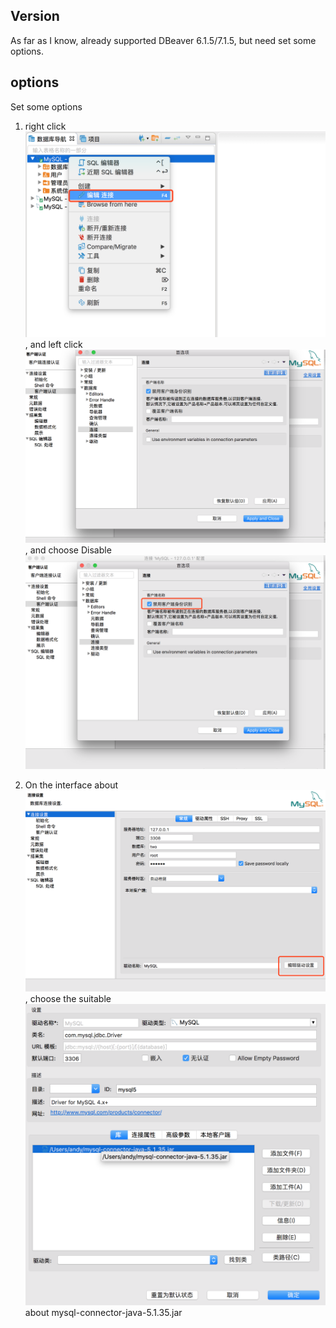 ## Version
As far as I know, already supported DBeaver 6.1.5/7.1.5, but need set some options.

## options
Set some options
1. right click ![the instance](./0.png), and left click ![the connection](./1.png), and choose Disable ![identification](./2.png)

2. On the interface about ![connection](./3.png), choose the suitable ![driver](./4.png) about mysql-connector-java-5.1.35.jar
